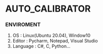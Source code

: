 # AUTO_CALIBRATOR
### ENVIROMENT
1. OS : Linux(Ubuntu 20.04), Window10
2. Editor : Pycharm, Notepad, Visual Studio
3. Language : C#, C, Python...

